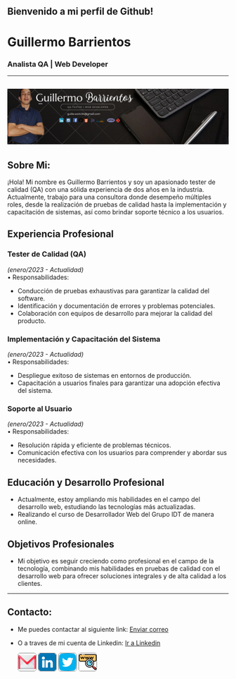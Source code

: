 ## Bienvenido a mi perfil de Github! 
# Guillermo Barrientos
### Analista QA | Web Developer
--- 
![imagen de portada](img/portadagithub.png)
---
## Sobre Mi:
¡Hola! Mi nombre es Guillermo Barrientos y soy un apasionado tester de calidad (QA) con una sólida experiencia de dos años en la industria. Actualmente, trabajo para una consultora donde desempeño múltiples roles, desde la realización de pruebas de calidad hasta la implementación y capacitación de sistemas, así como brindar soporte técnico a los usuarios.
## Experiencia Profesional
### Tester de Calidad (QA)
*(enero/2023 - Actualidad)*  
•	Responsabilidades:
- Conducción de pruebas exhaustivas para garantizar la calidad del software.
- Identificación y documentación de errores y problemas potenciales.
-	Colaboración con equipos de desarrollo para mejorar la calidad del producto.
### Implementación y Capacitación del Sistema
*(enero/2023 - Actualidad)*  
•	Responsabilidades:
-	Despliegue exitoso de sistemas en entornos de producción.
-	Capacitación a usuarios finales para garantizar una adopción efectiva del sistema.
### Soporte al Usuario
*(enero/2023 - Actualidad)*  
•	Responsabilidades:
-	Resolución rápida y eficiente de problemas técnicos.
-	Comunicación efectiva con los usuarios para comprender y abordar sus necesidades.
## Educación y Desarrollo Profesional
-	Actualmente, estoy ampliando mis habilidades en el campo del desarrollo web, estudiando las tecnologías más actualizadas.
-	Realizando el curso de Desarrollador Web del Grupo IDT de manera online.  
## Objetivos Profesionales
- Mi objetivo es seguir creciendo como profesional en el campo de la tecnología, combinando mis habilidades en pruebas de calidad con el desarrollo web para ofrecer soluciones integrales y de alta calidad a los clientes.
--- 
## Contacto:
 - Me puedes contactar al siguiente link: [Enviar correo](mailto:guille.work.94@gmail.com)

 - O a traves de mi cuenta de Linkedin: [Ir a Linkedin](www.linkedin.com/in/memo94dev)

   <a href="mailto:guille.work.94@gmail.com"><img src="img/gmail-color.png" alt="Gmail" style="width:40px; heigth:40px; border: 1px solid gray; border-radius:5px"></a> <a href="https://www.likedin.com/in/memo94dev"><img src="img/linkedin-color.png" alt="Linkedin" style="width:40px; heigth:35px; border: 1px solid gray; border-radius:5px"></a> <a href="https://x.com/memo94dev"><img src="img/twitter-color.png" alt="Twitter" style="width:40px; heigth:35px; border: 1px solid gray; border-radius:5px"></a> <a href="https://memo94dev.github.io/Portafolio02/"><img src="img/web-color02.png" alt="Portafolio" style="width:40px; heigth:40px; border: 1px solid gray; border-radius:5px"></a>

<!---
memo94dev/memo94dev is a ✨ special ✨ repository because its `README.md` (this file) appears on your GitHub profile.
You can click the Preview link to take a look at your changes.
--->

